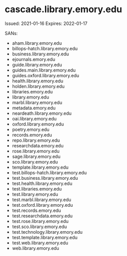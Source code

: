 # cascade.library.emory.edu

Issued: 2021-01-16
Expires: 2022-01-17

SANs:
- aham.library.emory.edu
- billops-hatch.library.emory.edu
- business.library.emory.edu
- ejournals.emory.edu
- guide.library.emory.edu
- guides.main.library.emory.edu
- guides.oxford.library.emory.edu
- health.library.emory.edu
- holden.library.emory.edu
- libraries.emory.edu
- library.emory.edu
- marbl.library.emory.edu
- metadata.emory.edu
- neardeath.library.emory.edu
- oai.library.emory.edu
- oxford.library.emory.edu
- poetry.emory.edu
- records.emory.edu
- repo.library.emory.edu
- researchdata.emory.edu
- rose.library.emory.edu
- sage.library.emory.edu
- sco.library.emory.edu
- template.library.emory.edu
- test.billops-hatch.library.emory.edu
- test.business.library.emory.edu
- test.health.library.emory.edu
- test.libraries.emory.edu
- test.library.emory.edu
- test.marbl.library.emory.edu
- test.oxford.library.emory.edu
- test.records.emory.edu
- test.researchdata.emory.edu
- test.rose.library.emory.edu
- test.sco.library.emory.edu
- test.technology.library.emory.edu
- test.template.library.emory.edu
- test.web.library.emory.edu
- web.library.emory.edu
